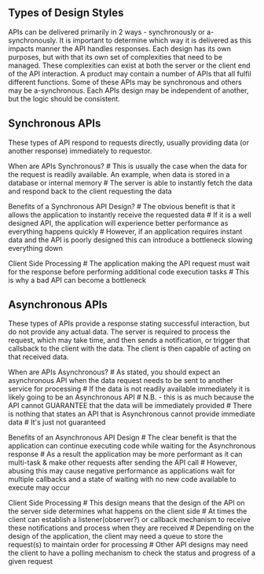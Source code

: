 Types of Design Styles
----------------------
APIs can be delivered primarily in 2 ways - synchronously or a-synchronously. It is important to determine which way it is delivered as this impacts manner the API handles responses.
Each design has its own purposes, but with that its own set of complexities that need to be managed. These complexities can exist at both the server or the client end of the API interaction.
A product may contain a number of APIs that all fulfil different functions. Some of these APIs may be synchronous and others may be a-synchronous. Each APIs design may be independent of another,
but the logic should be consistent.

Synchronous APIs
----------------
These types of API respond to requests directly, usually providing data (or another response) immediately to requestor.

When are APIs Synchronous?
                        # This is usually the case when the data for the request is readily available. An example, when data is stored in a database or internal memory
                        # The server is able to instantly fetch the data and respond back to the client requesting the data

Benefits of a Synchronous API Design?
                        # The obvious benefit is that it allows the application to instantly receive the requested data
                        # If it is a well designed API, the application will experience better performance as everything happens quickly
                        # However, if an application requires instant data and the API is poorly designed this can introduce a bottleneck slowing everything down

Client Side Processing
                        # The application making the API request must wait for the response before performing additional code execution tasks
                        # This is why a bad API can become a bottleneck


Asynchronous APIs
-----------------
These types of APIs provide a response stating successful interaction, but do not provide any actual data. The server is required to process the request, which may take time, and then sends a notification,
or trigger that callsback to the client with the data. The client is then capable of acting on that received data.

When are APIs Asynchronous?
                        # As stated, you should expect an asynchronous API when the data request needs to be sent to another service for processing
                        # If the data is not readily available immediately it is likely going to be an Asynchronous API
                        # N.B. - this is as much because the API cannot GUARANTEE that the data will be immediately provided
                        # There is nothing that states an API that is Asynchronous cannot provide immediate data
                        # It's just not guaranteed

Benefits of an Asynchronous API Design
                        # The clear benefit is that the application can continue executing code while waiting for the Asynchronous response
                        # As a result the application may be more performant as it can multi-task & make other requests after sending the API call
                        # However, abusing this may cause negative performance as applications wait for multiple callbacks and a state of waiting with no new code available to execute may occur 

Client Side Processing
                        # This design means that the design of the API on the server side determines what happens on the client side
                        # At times the client can establish a listener(observer?) or callback mechanism to receive these notifications and process when they are received
                        # Depending on the design of the application, the client may need a queue to store the request(s) to maintain order for processing
                        # Other API designs may need the client to have a polling mechanism to check the status and progress of a given request